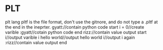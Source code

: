 # PLT
plt lang
pltf is the file format, don't use the gitnore, and do not type a .pltf at the end in the ineprter.
gyatt://contain python code start
i = 0//create varible
:gyatt//cotain python code end
rizz://contain value output start
i//output varible i
hello world//output hello world
i//output i again
:rizz//contain value output end
